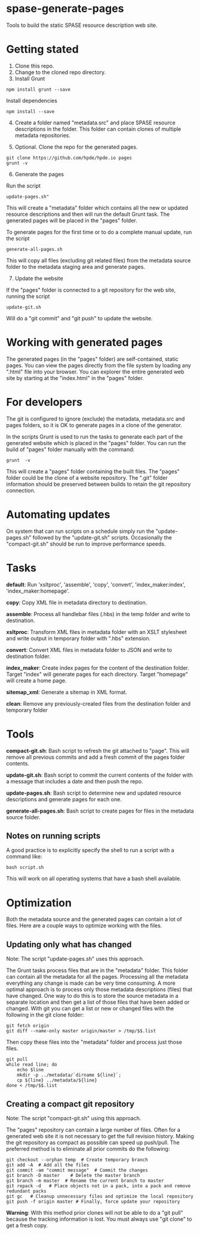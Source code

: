 # spase-generate-pages
Tools to build the static SPASE resource description web site.

# Getting stated

1. Clone this repo.
2. Change to the cloned repo directory.
3. Install Grunt 

```
npm install grunt --save
```

Install dependencies

```
npm install --save
```

4. Create a folder named "metadata.src" and place SPASE resource descriptions in the folder.
This folder can contain clones of multiple metadata repositories.

5. Optional. Clone the repo for the generated pages.

```
git clone https://github.com/hpde/hpde.io pages
grunt -v
```

6. Generate the pages

Run the script 

```
update-pages.sh"
```

This will create a "metadata" folder which contains all the new or updated resource descriptions and then 
will run the default Grunt task. The generated pages will be placed in the "pages" folder.

To generate pages for the first time or to do a complete manual update, run the script

```
generate-all-pages.sh
```

This will copy all files (excluding git related files) from the metadata source folder to the metadata staging area 
and generate pages. 

7. Update the website

If the "pages" folder is connected to a git repository for the web site, running the script
```
update-git.sh
```

Will do a "git commit" and "git push" to update the website.

# Working with generated pages

The generated pages (in the "pages" folder) are self-contained, static pages. You can view the pages directly from
the file system by loading any ".html" file into your browser. You can explorer the entire generated web site by
starting at the "index.html" in the "pages" folder.


# For developers

The git is configured to ignore (exclude) the metadata, metadata.src and pages folders, so it is OK to generate
pages in a clone of the generator.

In the scripts Grunt is used to run the tasks to generate each part of the generated website which is placed in the "pages" folder.
You can run the build of "pages" folder manually with the command:

```
grunt  -v
```

This will create a "pages" folder containing the built files. The "pages" folder could be
the clone of a website repository. The ".git" folder information should be preserved between builds
to retain the git repository connection.

# Automating updates

On system that can run scripts on a schedule simply run the "update-pages.sh" followed by the "update-git.sh" scripts.
Occasionally the "compact-git.sh" should be run to improve performance speeds.

# Tasks

**default**: Run 'xsltproc', 'assemble', 'copy', 'convert', 'index_maker:index', 'index_maker:homepage'.

**copy**: Copy XML file in metadata directory to destination.

**assemble**: Process all handlebar files (.hbs) in the temp folder and write to destination.

**xsltproc**: Transform XML files in metadata folder with an XSLT stylesheet and write output in temporary folder with ".hbs" extension.

**convert**: Convert XML files in metadata folder to JSON and write to destination folder.

**index_maker**: Create index pages for the content of the destination folder.  Target "index" will generate pages for each directory. Target "homepage" will create a home page.

**sitemap_xml**: Generate a sitemap in XML format.

**clean**: Remove any previously-created files from the destination folder and temporary folder

# Tools

**compact-git.sh**: Bash script to refresh the git attached to "page". This will remove all previous commits and add a fresh commit of the pages folder contents.

**update-git.sh**: Bash script to commit the current contents of the folder with a message that includes a date and then push the repo.

**update-pages.sh**:  Bash script to determine new and updated resource descriptions and generate pages for each one. 

**generate-all-pages.sh**:  Bash script to create pages for files in the metadata source folder. 

## Notes on running scripts

A good practice is to explicitly specify the shell to run a script with a command like:

```
bash script.sh
```

This will work on all operating systems that have a bash shell available.

# Optimization
Both the metadata source and the generated pages can contain a lot of files. Here are a couple ways to optimize working with the files.

## Updating only what has changed

Note: The script "update-pages.sh" uses this approach.

The Grunt tasks process files that are in the "metadata" folder. This folder can contain all the metadata for all the pages. Processing all the 
metadata everything any change is made can be very time consuming. A more optimal approach is to process only those metadata descriptions (files) that
have changed. One way to do this is to store the source metadata in a separate location and then get a list of those files that have been added or changed.
With git you can get a list or new or changed files with the following in the git clone folder:

```
git fetch origin
git diff --name-only master origin/master > /tmp/$$.list
```
Then copy these files into the "metadata" folder and process just those files. 
```
git pull
while read line; do 
	echo $line
	mkdir -p ../metadata/`dirname ${line}`;
	cp ${line} ../metadata/${line}
done < /tmp/$$.list
```

## Creating a compact git repository

Note: The script "compact-git.sh" using this approach.

The "pages" repository can contain a large number of files. Often for a generated web site it is not
necessary to get the full revision history. Making the git repository as compact as possible can speed up push/pull. 
The preferred method is to eliminate all prior commits do the following:

```
git checkout --orphan temp	# Create temporary branch
git add -A	# Add all the files
git commit -am "commit message"  # Commit the changes
git branch -D master	# Delete the master branch
git branch -m master  # Rename the current branch to master
git repack -d   # Place objects not in a pack, into a pack and remove redundant packs
git gc   # Cleanup unnecessary files and optimize the local repository
git push -f origin master # Finally, force update your repository
```

**Warning**: With this method prior clones will not be able to do a "git pull" because the tracking information is lost.
You must always use "git clone" to get a fresh copy.
